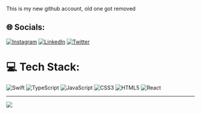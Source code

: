 This is my new github account, old one got removed 
## 🌐 Socials:
[![Instagram](https://img.shields.io/badge/Instagram-%23E4405F.svg?logo=Instagram&logoColor=white)](https://instagram.com/ethangnz) [![LinkedIn](https://img.shields.io/badge/LinkedIn-%230077B5.svg?logo=linkedin&logoColor=white)](https://linkedin.com/in/ethangonsalves) [![Twitter](https://img.shields.io/badge/Twitter-%231DA1F2.svg?logo=Twitter&logoColor=white)](https://twitter.com/ethgnz) 

# 💻 Tech Stack:
![Swift](https://img.shields.io/badge/swift-F54A2A?style=for-the-badge&logo=swift&logoColor=white) ![TypeScript](https://img.shields.io/badge/typescript-%23007ACC.svg?style=for-the-badge&logo=typescript&logoColor=white) ![JavaScript](https://img.shields.io/badge/javascript-%23323330.svg?style=for-the-badge&logo=javascript&logoColor=%23F7DF1E) ![CSS3](https://img.shields.io/badge/css3-%231572B6.svg?style=for-the-badge&logo=css3&logoColor=white) ![HTML5](https://img.shields.io/badge/html5-%23E34F26.svg?style=for-the-badge&logo=html5&logoColor=white) ![React](https://img.shields.io/badge/react-%2320232a.svg?style=for-the-badge&logo=react&logoColor=%2361DAFB)
 
---
[![](https://visitcount.itsvg.in/api?id=gonz4216&icon=3&color=8)](https://visitcount.itsvg.in)

 
